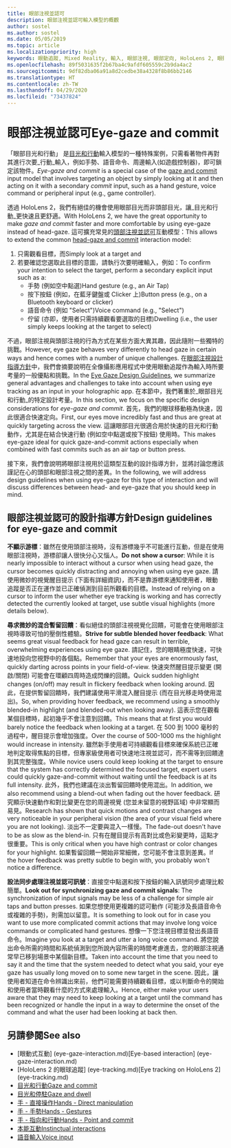 ```yaml
---
title: 眼部注視並認可
description: 眼部注視並認可輸入模型的概觀
author: sostel
ms.author: sostel
ms.date: 05/05/2019
ms.topic: article
ms.localizationpriority: high
keywords: 眼動追蹤, Mixed Reality, 輸入, 眼部注視, 眼部定向, HoloLens 2, 眼動式選取
ms.openlocfilehash: 89f5031635f2b67ba4c9afdf605559c2b9da4ac2
ms.sourcegitcommit: 9df82dba06a91a8d2cedbe38a4328f8b86bb2146
ms.translationtype: HT
ms.contentlocale: zh-TW
ms.lasthandoff: 04/29/2020
ms.locfileid: "73437824"
---
```

# <a name="eye-gaze-and-commit"></a><span data-ttu-id="bac9c-104">眼部注視並認可</span><span class="sxs-lookup"><span data-stu-id="bac9c-104">Eye-gaze and commit</span></span>
<span data-ttu-id="bac9c-105">「眼部目光和行動」  是[目光和行動](gaze-and-commit.md)輸入模型的一種特殊案例，只需看著物件再對其進行次要_行動_輸入，例如手勢、語音命令、周邊輸入(如遊戲控制器)，即可鎖定該物件。</span><span class="sxs-lookup"><span data-stu-id="bac9c-105">_Eye-gaze and commit_ is a special case of the [gaze and commit](gaze-and-commit.md) input model that involves targeting an object by simply looking at it and then acting on it with a secondary _commit_ input, such as a hand gesture, voice command or peripheral input (e.g., game controller).</span></span> 

<span data-ttu-id="bac9c-106">透過 HoloLens 2，我們有絕佳的機會使用眼部目光而非頭部目光，讓_目光和行動_更快速且更舒適。</span><span class="sxs-lookup"><span data-stu-id="bac9c-106">With HoloLens 2, we have the great opportunity to make _gaze and commit_ faster and more comfortable by using eye-gaze instead of head-gaze.</span></span> <span data-ttu-id="bac9c-107">這可擴充常見的[頭部注視並認可](gaze-and-commit.md)互動模型：</span><span class="sxs-lookup"><span data-stu-id="bac9c-107">This allows to extend the common [head-gaze and commit](gaze-and-commit.md) interaction model:</span></span> 
1. <span data-ttu-id="bac9c-108">只需觀看目標，而</span><span class="sxs-lookup"><span data-stu-id="bac9c-108">Simply look at a target and</span></span> 
2. <span data-ttu-id="bac9c-109">若要確認您選取此目標的意圖，請執行次要明確輸入，例如：</span><span class="sxs-lookup"><span data-stu-id="bac9c-109">To confirm your intention to select the target, perform a secondary explicit input such as a:</span></span>  
   - <span data-ttu-id="bac9c-110">手勢 (例如空中點選)</span><span class="sxs-lookup"><span data-stu-id="bac9c-110">Hand gesture (e.g., an Air Tap)</span></span>
   - <span data-ttu-id="bac9c-111">按下按鈕 (例如，在藍牙鍵盤或 Clicker 上)</span><span class="sxs-lookup"><span data-stu-id="bac9c-111">Button press (e.g., on a Bluetooth keyboard or clicker)</span></span>
   - <span data-ttu-id="bac9c-112">語音命令 (例如 "Select")</span><span class="sxs-lookup"><span data-stu-id="bac9c-112">Voice command (e.g., "Select")</span></span>
   - <span data-ttu-id="bac9c-113">佇留 (亦即，使用者只需持續觀看要選取的目標)</span><span class="sxs-lookup"><span data-stu-id="bac9c-113">Dwelling (i.e., the user simply keeps looking at the target to select)</span></span>

<span data-ttu-id="bac9c-114">不過，眼部注視與頭部注視的行為方式在某些方面大異其趣，因此隨附一些獨特的挑戰。</span><span class="sxs-lookup"><span data-stu-id="bac9c-114">However, eye gaze behaves very differently to head gaze in certain ways and hence comes with a number of unique challenges.</span></span> <span data-ttu-id="bac9c-115">在[眼部注視設計指導方針](eye-tracking.md)中，我們會摘要說明在全像攝影應用程式中使用眼動追蹤作為輸入時所要考量的一般優點和挑戰。</span><span class="sxs-lookup"><span data-stu-id="bac9c-115">In the [Eye Gaze Design Guidelines](eye-tracking.md), we summarize general advantages and challenges to take into account when using eye tracking as an input in your holographic app.</span></span> <span data-ttu-id="bac9c-116">在本節中，我們著重於_眼部目光和行動_的特定設計考量。</span><span class="sxs-lookup"><span data-stu-id="bac9c-116">In this section, we focus on the specific design considerations for _eye-gaze and commit_.</span></span>
<span data-ttu-id="bac9c-117">首先，我們的眼球移動極為快速，因此很適合快速定向。</span><span class="sxs-lookup"><span data-stu-id="bac9c-117">First, our eyes move incredibly fast and thus are great at quickly targeting across the view.</span></span> <span data-ttu-id="bac9c-118">這讓眼部目光很適合用於快速的目光和行動動作，尤其是在結合快速行動 (例如空中點選或按下按鈕) 使用時。</span><span class="sxs-lookup"><span data-stu-id="bac9c-118">This makes eye-gaze ideal for quick gaze-and-commit actions especially when combined with fast commits such as an air tap or button press.</span></span>
   
<span data-ttu-id="bac9c-119">接下來，我們會說明將眼部注視用於這類型互動的設計指導方針，並將討論您應該謹記在心的頭部和眼部注視之間的差異。</span><span class="sxs-lookup"><span data-stu-id="bac9c-119">In the following, we will address design guidelines when using eye-gaze for this type of interaction and will discuss differences between head- and eye-gaze that you should keep in mind.</span></span>

## <a name="design-guidelines-for-eye-gaze-and-commit"></a><span data-ttu-id="bac9c-120">眼部注視並認可的設計指導方針</span><span class="sxs-lookup"><span data-stu-id="bac9c-120">Design guidelines for eye-gaze and commit</span></span>

<span data-ttu-id="bac9c-121">**不顯示游標**：雖然在使用頭部注視時，沒有游標幾乎不可能進行互動，但是在使用眼部注視時，游標卻讓人很快分心又惱人。</span><span class="sxs-lookup"><span data-stu-id="bac9c-121">**Do not show a cursor**: While it is nearly impossible to interact without a cursor when using head gaze, the cursor becomes quickly distracting and annoying when using eye gaze.</span></span> <span data-ttu-id="bac9c-122">請使用微妙的視覺醒目提示 (下面有詳細資訊)，而不是靠游標來通知使用者，眼動追蹤是否正在運作並已正確偵測到目前所觀看的目標。</span><span class="sxs-lookup"><span data-stu-id="bac9c-122">Instead of relying on a cursor to inform the user whether eye tracking is working and has correctly detected the currently looked at target, use subtle visual highlights (more details below).</span></span>

<span data-ttu-id="bac9c-123">**尋求微妙的混合暫留回饋**：看似絕佳的頭部注視視覺化回饋，可能會在使用眼部注視時導致可怕的壓倒性體驗。</span><span class="sxs-lookup"><span data-stu-id="bac9c-123">**Strive for subtle blended hover feedback**: What seems great visual feedback for head gaze can result in terrible, overwhelming experiences using eye gaze.</span></span> <span data-ttu-id="bac9c-124">請記住，您的眼睛極度快速，可快速地投向您視野中的各個點。</span><span class="sxs-lookup"><span data-stu-id="bac9c-124">Remember that your eyes are enormously fast, quickly darting across points in your field-of-view.</span></span> <span data-ttu-id="bac9c-125">快速突然醒目提示變更 (開啟/關閉) 可能會在環顧四周時造成閃爍的回饋。</span><span class="sxs-lookup"><span data-stu-id="bac9c-125">Quick sudden highlight changes (on/off) may result in flickery feedback when looking around.</span></span> <span data-ttu-id="bac9c-126">因此，在提供暫留回饋時，我們建議使用平滑混入醒目提示 (而在目光移走時使用混出)。</span><span class="sxs-lookup"><span data-stu-id="bac9c-126">So, when providing hover feedback, we recommend using a smoothly blended-in highlight (and blended-out when looking away).</span></span> <span data-ttu-id="bac9c-127">這表示您在觀看某個目標時，起初幾乎不會注意到回饋。</span><span class="sxs-lookup"><span data-stu-id="bac9c-127">This means that at first you would barely notice the feedback when looking at a target.</span></span> <span data-ttu-id="bac9c-128">在 500 到 1000 毫秒的過程中，醒目提示會增加強度。</span><span class="sxs-lookup"><span data-stu-id="bac9c-128">Over the course of 500-1000 ms the highlight would increase in intensity.</span></span> <span data-ttu-id="bac9c-129">雖然新手使用者可持續觀看目標來確保系統已正確地判定取得焦點的目標，但專家級使用者可快速地注視並認可，而不需等到回饋達到其完整強度。</span><span class="sxs-lookup"><span data-stu-id="bac9c-129">While novice users could keep looking at the target to ensure that the system has correctly determined the focused target, expert users could quickly gaze-and-commit without waiting until the feedback is at its full intensity.</span></span> <span data-ttu-id="bac9c-130">此外，我們也建議在淡出暫留回饋時使用混出。</span><span class="sxs-lookup"><span data-stu-id="bac9c-130">In addition, we also recommend using a blend-out when fading out the hover feedback.</span></span> <span data-ttu-id="bac9c-131">研究顯示快速動作和對比變更在您的周邊視覺 (您並未留意的視野區域) 中非常顯而易見。</span><span class="sxs-lookup"><span data-stu-id="bac9c-131">Research has shown that quick motions and contrast changes are very noticeable in your peripheral vision (the area of your visual field where you are not looking).</span></span>
<span data-ttu-id="bac9c-132">淡出不一定要與混入一樣慢。</span><span class="sxs-lookup"><span data-stu-id="bac9c-132">The fade-out doesn't have to be as slow as the blend-in.</span></span> <span data-ttu-id="bac9c-133">只有在醒目提示有高對比或色彩變更時，這點才很重要。</span><span class="sxs-lookup"><span data-stu-id="bac9c-133">This is only critical when you have high contrast or color changes for your highlight.</span></span> <span data-ttu-id="bac9c-134">如果暫留回饋一開始非常細微，您可能不會注意到差異。</span><span class="sxs-lookup"><span data-stu-id="bac9c-134">If the hover feedback was pretty subtle to begin with, you probably won't notice a difference.</span></span>

<span data-ttu-id="bac9c-135">**設法同步處理注視並認可訊號**：直接空中點選和按下按鈕的輸入訊號同步處理比較簡單。</span><span class="sxs-lookup"><span data-stu-id="bac9c-135">**Look out for synchronizing gaze and commit signals**: The synchronization of input signals may be less of a challenge for simple air taps and button presses.</span></span> <span data-ttu-id="bac9c-136">如果您想使用更複雜的認可動作 (可能涉及長語音命令或複雜的手勢)，則需加以留意。</span><span class="sxs-lookup"><span data-stu-id="bac9c-136">It is something to look out for in case you want to use more complicated commit actions that may involve long voice commands or complicated hand gestures.</span></span> <span data-ttu-id="bac9c-137">想像一下您注視目標並發出長語音命令。</span><span class="sxs-lookup"><span data-stu-id="bac9c-137">Imagine you look at a target and utter a long voice command.</span></span> <span data-ttu-id="bac9c-138">將您說出命令所需的時間和系統偵測到您所說內容所需的時間考慮進去，您的眼部注視通常早已移到場景中某個新目標。</span><span class="sxs-lookup"><span data-stu-id="bac9c-138">Taken into account the time that you need to say it and the time that the system needed to detect what you said, your eye gaze has usually long moved on to some new target in the scene.</span></span> <span data-ttu-id="bac9c-139">因此，讓使用者知道在命令辨識出來前，他們可能需要持續觀看目標，或以判斷命令的開始和使用者當時觀看什麼的方式來處理輸入。</span><span class="sxs-lookup"><span data-stu-id="bac9c-139">Hence, either make your users aware that they may need to keep looking at a target until the command has been recognized or handle the input in a way to determine the onset of the command and what the user had been looking at back then.</span></span>

## <a name="see-also"></a><span data-ttu-id="bac9c-140">另請參閱</span><span class="sxs-lookup"><span data-stu-id="bac9c-140">See also</span></span>
* <span data-ttu-id="bac9c-141">[眼動式互動] (eye-gaze-interaction.md)</span><span class="sxs-lookup"><span data-stu-id="bac9c-141">[Eye-based interaction] (eye-gaze-interaction.md)</span></span>
* <span data-ttu-id="bac9c-142">[HoloLens 2 的眼球追蹤] (eye-tracking.md)</span><span class="sxs-lookup"><span data-stu-id="bac9c-142">[Eye tracking on HoloLens 2] (eye-tracking.md)</span></span>
* [<span data-ttu-id="bac9c-143">目光和行動</span><span class="sxs-lookup"><span data-stu-id="bac9c-143">Gaze and commit</span></span>](gaze-and-commit.md)
* [<span data-ttu-id="bac9c-144">目光和停駐</span><span class="sxs-lookup"><span data-stu-id="bac9c-144">Gaze and dwell</span></span>](gaze-and-dwell.md)
* [<span data-ttu-id="bac9c-145">手 - 直接操作</span><span class="sxs-lookup"><span data-stu-id="bac9c-145">Hands - Direct manipulation</span></span>](direct-manipulation.md)
* [<span data-ttu-id="bac9c-146">手 - 手勢</span><span class="sxs-lookup"><span data-stu-id="bac9c-146">Hands - Gestures</span></span>](gaze-and-commit.md#composite-gestures)
* [<span data-ttu-id="bac9c-147">手 - 指向和行動</span><span class="sxs-lookup"><span data-stu-id="bac9c-147">Hands - Point and commit</span></span>](point-and-commit.md)
* [<span data-ttu-id="bac9c-148">本能互動</span><span class="sxs-lookup"><span data-stu-id="bac9c-148">Instinctual interactions</span></span>](interaction-fundamentals.md)
* [<span data-ttu-id="bac9c-149">語音輸入</span><span class="sxs-lookup"><span data-stu-id="bac9c-149">Voice input</span></span>](voice-input.md)

